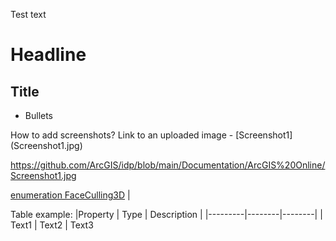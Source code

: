 Test text

# Headline

## Title

* Bullets

How to add screenshots?
Link to an uploaded image - [Screenshot1] (Screenshot1.jpg)

https://github.com/ArcGIS/idp/blob/main/Documentation/ArcGIS%20Online/Screenshot1.jpg

[enumeration FaceCulling3D](CIMEnumerations.md#enumeration-faceculling3d) |

Table example:
|Property | Type | Description | 
|---------|--------|--------|
| Text1 | Text2 | Text3
